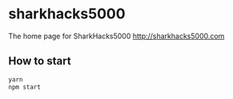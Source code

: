 # sharkhacks5000
The home page for SharkHacks5000 http://sharkhacks5000.com 

## How to start
```sh
yarn
npm start
```